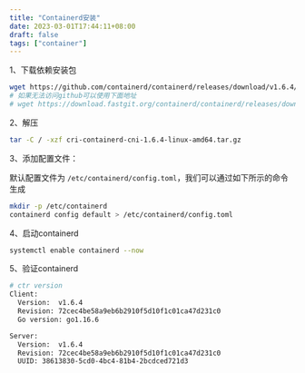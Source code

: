 ```yaml
---
title: "Containerd安装"
date: 2023-03-01T17:44:11+08:00
draft: false
tags: ["container"] 
---
```


1、下载依赖安装包

```bash
wget https://github.com/containerd/containerd/releases/download/v1.6.4/cri-containerd-cni-1.6.4-linux-amd64.tar.gz
# 如果无法访问github可以使用下面地址
# wget https://download.fastgit.org/containerd/containerd/releases/download/v1.6.4/cri-containerd-cni-1.6.4-linux-amd64.tar.gz
```

2、解压

```bash
tar -C / -xzf cri-containerd-cni-1.6.4-linux-amd64.tar.gz
```

3、添加配置文件：

默认配置文件为 `/etc/containerd/config.toml`，我们可以通过如下所示的命令生成

```bash
mkdir -p /etc/containerd
containerd config default > /etc/containerd/config.toml
```

4、启动containerd

```bash
systemctl enable containerd --now
```

5、验证containerd

```bash
# ctr version
Client:
  Version:  v1.6.4
  Revision: 72cec4be58a9eb6b2910f5d10f1c01ca47d231c0
  Go version: go1.16.6

Server:
  Version:  v1.6.4
  Revision: 72cec4be58a9eb6b2910f5d10f1c01ca47d231c0
  UUID: 38613830-5cd0-4bc4-81b4-2bcdced721d3
```